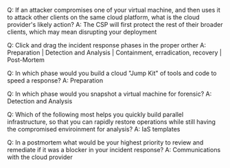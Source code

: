 Q: If an attacker compromises one of your virtual machine, and then uses it to attack other clients on the same cloud platform, what is the cloud provider's likely action?
A: The CSP will first protect the rest of their broader clients, which may mean disrupting your deployment

Q: Click and drag the incident response phases in the proper orther
A: Preparation | Detection and Analysis | Containment, erradication, recovery | Post-Mortem

Q: In which phase would you build a cloud "Jump Kit" of tools and code to speed a response?
A: Preparation

Q: In which phase would you snapshot a virtual machine for forensic?
A: Detection and Analysis

Q: Which of the following most helps you quickly build parallel infrastructure, so that you can rapidly restore operations while still having the compromised enviroinment for analysis?
A: IaS templates

Q: In a postmortem what would be your highest priority to review and remediate if it was a blocker in your incident response?
A: Communications with the cloud provider

